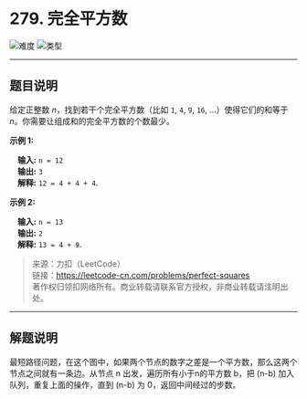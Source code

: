 # 279. 完全平方数

![难度](https://img.shields.io/badge/难度-中等-f0ad4e.svg?logo=leetcode&style=flat)  ![类型](https://img.shields.io/badge/类型-最短路径-violet.svg?style=flat)

---

## 题目说明

给定正整数 *n*，找到若干个完全平方数（比如 `1`, `4`, `9`, `16`, ...）使得它们的和等于 *n*。你需要让组成和的完全平方数的个数最少。

**示例 1:**

&emsp;**输入:** `n = 12`  
&emsp;**输出:** `3`  
&emsp;**解释:** `12 = 4 + 4 + 4`.  

**示例 2:**

&emsp;**输入:** `n = 13`  
&emsp;**输出:** `2`  
&emsp;**解释:** `13 = 4 + 9`.  

> 来源：力扣（LeetCode）  
> 链接：https://leetcode-cn.com/problems/perfect-squares  
> 著作权归领扣网络所有。商业转载请联系官方授权，非商业转载请注明出处。  

---

## 解题说明

最短路径问题，在这个图中，如果两个节点的数字之差是一个平方数，那么这两个节点之间就有一条边。从节点 n 出发，遍历所有小于n的平方数 b，把 (n-b) 加入队列，重复上面的操作，直到 (n-b) 为 0，返回中间经过的步数。